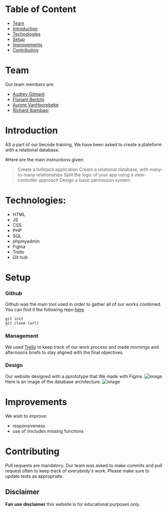 # Table of Content
* [Team](#Team)
* [Introduction](#Introduction)
* [Technologies](#Technologies)
* [Setup](#setup)
* [Improvements](#Improvements)
* [Contributing](#Contruting)


# Team

Our team members are:

- [Audrey Gilmant](https://github.com/GAudrey)
- [Floriant Bertchi](https://github.com/Bruxellesflorian/)
- [Aurore VanHoorebeke](https://github.com/AuroreVanHoorebeke) 
- [Richard Ibambasi](https://github.com/GuyRichardib)


# Introduction

AS a part of our becode training, We have been asked to create a plateform with a relational database. 

#Here are the main instructions given:

>Create a fullstack application
>Create a relational database, with many-to-many relationships
>Split the logic of your app using a view-controller approach
>Design a basic permission system




# Technologies:

* HTML
* JS
* CSS
* PHP
* SQL
* phpmyadmin
* Figma
* Trello
* Git hub


# Setup

### Github
Github was the main tool used in order to gather all of our works combined. You can find it the following repo [here](https://github.com/AuroreVanHoorebeke/breaking-badge).
```git
git init
git clone (url)
```
### Management
We used [Trello](https://trello.com/b/jNzWNQ78/breaking-badge) to keep track of our work process and made mornings and afternoons briefs to stay aligned with the final objectives.

### Design
Our website designed with a pprototype that We made with Figma.
![image](./asset/images/figma_design1.png)
Here is an image of the database architecture.
![image](./asset/images/architecture.png)


# Improvements
We wish to improve:

* responsiveness
* use of /includes missing functions
 
# Contributing
Pull requests are mandatory. Our team was asked to make commits and pull request often to keep track of everybody's work.
Please make sure to update tests as appropriate.


## Disclaimer
<strong>Fair use disclaimer</strong> this website is for educational purposes only.
